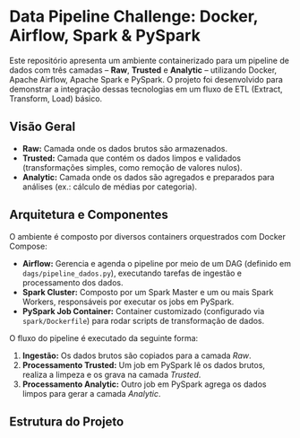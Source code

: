 # Data Pipeline Challenge: Docker, Airflow, Spark & PySpark

Este repositório apresenta um ambiente containerizado para um pipeline de dados com três camadas – **Raw**, **Trusted** e **Analytic** – utilizando Docker, Apache Airflow, Apache Spark e PySpark. O projeto foi desenvolvido para demonstrar a integração dessas tecnologias em um fluxo de ETL (Extract, Transform, Load) básico.

## Visão Geral

- **Raw:** Camada onde os dados brutos são armazenados.
- **Trusted:** Camada que contém os dados limpos e validados (transformações simples, como remoção de valores nulos).
- **Analytic:** Camada onde os dados são agregados e preparados para análises (ex.: cálculo de médias por categoria).

## Arquitetura e Componentes

O ambiente é composto por diversos containers orquestrados com Docker Compose:

- **Airflow:** Gerencia e agenda o pipeline por meio de um DAG (definido em `dags/pipeline_dados.py`), executando tarefas de ingestão e processamento dos dados.
- **Spark Cluster:** Composto por um Spark Master e um ou mais Spark Workers, responsáveis por executar os jobs em PySpark.
- **PySpark Job Container:** Container customizado (configurado via `spark/Dockerfile`) para rodar scripts de transformação de dados.

O fluxo do pipeline é executado da seguinte forma:
1. **Ingestão:** Os dados brutos são copiados para a camada *Raw*.
2. **Processamento Trusted:** Um job em PySpark lê os dados brutos, realiza a limpeza e os grava na camada *Trusted*.
3. **Processamento Analytic:** Outro job em PySpark agrega os dados limpos para gerar a camada *Analytic*.

## Estrutura do Projeto

